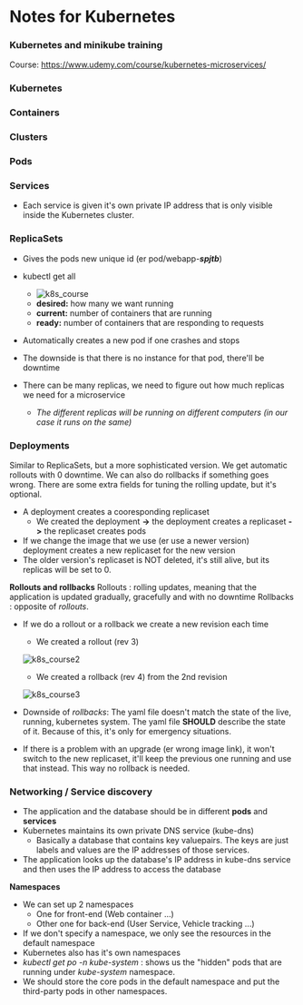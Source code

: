 # Notes for Kubernetes
### Kubernetes and minikube training
Course: https://www.udemy.com/course/kubernetes-microservices/

### Kubernetes
### Containers
### Clusters
### Pods
### Services
* Each service is given it's own private IP address that is only visible inside the Kubernetes cluster.

### ReplicaSets
* Gives the pods new unique id (er pod/webapp-***spjtb***)
* kubectl get all
    * ![k8s_course](https://github.com/figuranna/k8s/assets/101461379/8c5dccac-df52-4aba-8482-b76c0d186494)
    * **desired:** how many we want running
    * **current:** number of containers that are running
    * **ready:** number of containers that are responding to requests

* Automatically creates a new pod if one crashes and stops
* The downside is that there is no instance for that pod, there'll be downtime
* There can be many replicas, we need to figure out how much replicas we need for a microservice
    * *The different replicas will be running on different computers (in our case it runs on the same)*

### Deployments
Similar to ReplicaSets, but a more sophisticated version. We get automatic rollouts with 0 downtime. We can also do rollbacks if something goes wrong. There are some extra fields for tuning the rolling update, but it's optional. 
* A deployment creates a cooresponding replicaset
    * We created the deployment **->** the deployment creates a replicaset **->** the replicaset creates pods
* If we change the image that we use (er use a newer version) deployment creates a new replicaset for the new version
* The older version's replicaset is NOT deleted, it's still alive, but its replicas will be set to 0.

**Rollouts and rollbacks**
Rollouts : rolling updates, meaning that the application is updated gradually, gracefully and with no downtime
Rollbacks : opposite of *rollouts*. 
* If we do a rollout or a rollback we create a new revision each time
    * We created a rollout (rev 3)
    
    ![k8s_course2](https://github.com/figuranna/k8s/assets/101461379/95d8893c-62bc-4aba-9faf-e4e23701c8ec)
    * We created a rollback (rev 4) from the 2nd revision
    
    ![k8s_course3](https://github.com/figuranna/k8s/assets/101461379/bc9828c8-ade2-48b4-8fa4-f2bac6724f61)

* Downside of *rollbacks*: The yaml file doesn't match the state of the live, running, kubernetes system. The yaml file **SHOULD** describe the state of it. Because of this, it's only for emergency situations.
* If there is a problem with an upgrade (er wrong image link), it won't switch to the new replicaset, it'll keep the previous one running and use that instead. This way no rollback is needed.


### Networking / Service discovery
* The application and the database should be in different **pods** and **services**
* Kubernetes maintains its own private DNS service (kube-dns)
    * Basically a database that contains key valuepairs. The keys are just labels and values are the IP addresses of those services.
* The application looks up the database's IP address in kube-dns service and then uses the IP address to access the database

**Namespaces**
* We can set up 2 namespaces
    * One for front-end (Web container ...)
    * Other one for back-end (User Service, Vehicle tracking ...)
* If we don't specify a namespace, we only see the resources in the default namespace
* Kubernetes also has it's own namespaces
* *kubectl get po -n kube-system* : shows us the "hidden" pods that are running under *kube-system* namespace.
* We should store the core pods in the default namespace and put the third-party pods in other namespaces.

